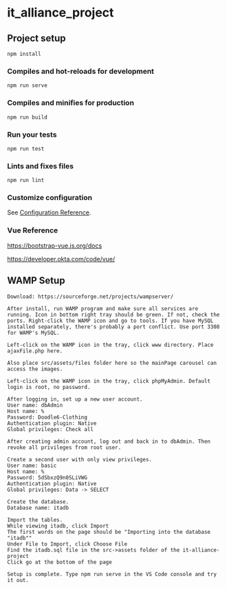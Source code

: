 # it_alliance_project

## Project setup
```
npm install
```

### Compiles and hot-reloads for development
```
npm run serve
```

### Compiles and minifies for production
```
npm run build
```

### Run your tests
```
npm run test
```

### Lints and fixes files
```
npm run lint
```

### Customize configuration
See [Configuration Reference](https://cli.vuejs.org/config/).

### Vue Reference
https://bootstrap-vue.js.org/docs

https://developer.okta.com/code/vue/

## WAMP Setup
```
Download: https://sourceforge.net/projects/wampserver/

After install, run WAMP program and make sure all services are running. Icon in bottom right tray should be green. If not, check the ports. Right-click the WAMP icon and go to tools. If you have MySQL installed separately, there's probably a port conflict. Use port 3308 for WAMP's MySQL.

Left-click on the WAMP icon in the tray, click www directory. Place ajaxFile.php here.

Also place src/assets/files folder here so the mainPage carousel can access the images.

Left-click on the WAMP icon in the tray, click phpMyAdmin. Default login is root, no password.

After logging in, set up a new user account.
User name: dbAdmin
Host name: %
Password: Doodle6-Clothing
Authentication plugin: Native
Global privileges: Check all

After creating admin account, log out and back in to dbAdmin. Then revoke all privileges from root user.

Create a second user with only view privileges.
User name: basic
Host name: %
Password: 5dSbxzQ9n0SLiVWG
Authentication plugin: Native
Global privileges: Data -> SELECT

Create the database.
Database name: itadb

Import the tables.
While viewing itadb, click Import
The first words on the page should be "Importing into the database "itadb""
Under File to Import, click Choose File
Find the itadb.sql file in the src->assets folder of the it-alliance-project
Click go at the bottom of the page

Setup is complete. Type npm run serve in the VS Code console and try it out.
```